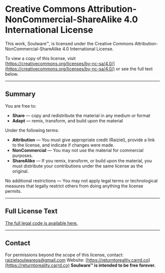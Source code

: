 # Creative Commons Attribution-NonCommercial-ShareAlike 4.0 International License

This work, Soulware™, is licensed under the Creative Commons Attribution-NonCommercial-ShareAlike 4.0 International License.

To view a copy of this license, visit [https://creativecommons.org/licenses/by-nc-sa/4.0/](https://creativecommons.org/licenses/by-nc-sa/4.0/) or see the full text below.

---

## Summary

You are free to:

- **Share** — copy and redistribute the material in any medium or format
- **Adapt** — remix, transform, and build upon the material

Under the following terms:

- **Attribution** — You must give appropriate credit (Raiziel), provide a link to the license, and indicate if changes were made.
- **NonCommercial** — You may not use the material for commercial purposes.
- **ShareAlike** — If you remix, transform, or build upon the material, you must distribute your contributions under the same license as the original.

No additional restrictions — You may not apply legal terms or technological measures that legally restrict others from doing anything the license permits.

---

## Full License Text

[The full legal code is available here.](https://creativecommons.org/licenses/by-nc-sa/4.0/legalcode)

---

## Contact

For permissions beyond the scope of this license, contact: [raizielsoulwareos@gmail.com](mailto:raizielsoulwareos@gmail.com)
Website: [https://returntoreality.carrd.co](https://returntoreality.carrd.co)
**Soulware™ is intended to be free forever.**
